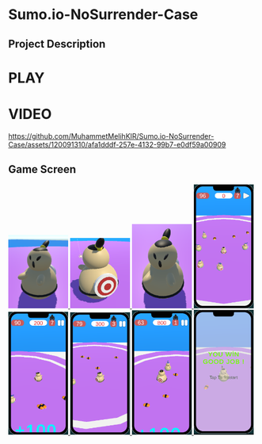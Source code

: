 # Sumo.io-NoSurrender-Case

## Project Description


# PLAY



# VIDEO





https://github.com/MuhammetMelihKIR/Sumo.io-NoSurrender-Case/assets/120091310/afa1dddf-257e-4132-99b7-e0df59a00909


## Game Screen
<p align="left"> <a href="https://www.w3schools.com/cs/" target="_blank" rel="noreferrer"> <img 

<img src="./ScreenShot/2.png" alt="racegif" width="24%" />
<img src="./ScreenShot/3.png" alt="racegif" width="24%" />
<img src="./ScreenShot/9.png" alt="racegif" width="24%"/>
<img src="./ScreenShot/4.png" alt="racegif" width="24%"/>
<img src="./ScreenShot/5.png" alt="racegif" width="24%"/>
<img src="./ScreenShot/6.png" alt="racegif" width="24%"/>
<img src="./ScreenShot/7.png" alt="racegif" width="24%"/>
<img src="./ScreenShot/8.png" alt="racegif" width="24%"/>
